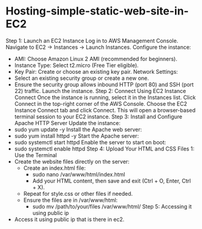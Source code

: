 # Hosting-simple-static-web-site-in-EC2
Step 1: Launch an EC2 Instance
Log in to AWS Management Console.
Navigate to EC2 → Instances → Launch Instances.
Configure the instance:
  - AMI: Choose Amazon Linux 2 AMI (recommended for beginners).
  - Instance Type: Select t2.micro (Free Tier eligible).
  - Key Pair: Create or choose an existing key pair.
Network Settings:
  - Select an existing security group or create a new one.
  - Ensure the security group allows inbound HTTP (port 80) and SSH (port 22) traffic.
Launch the instance.
Step 2: Connect Using EC2 Instance Connect
Once the instance is running, select it in the Instances list.
Click Connect in the top-right corner of the AWS Console.
Choose the EC2 Instance Connect tab and click Connect. This will open a browser-based terminal session to your EC2 instance.
Step 3: Install and Configure Apache HTTP Server
Update the instance:
  - sudo yum update -y
Install the Apache web server:
  - sudo yum install httpd -y
Start the Apache server:
  - sudo systemctl start httpd
Enable the server to start on boot:
  - sudo systemctl enable httpd
Step 4: Upload Your HTML and CSS Files
1: Use the Terminal
  - Create the website files directly on the server:
    - Create an index.html file:
      - sudo nano /var/www/html/index.html
      - Add your HTML content, then save and exit (Ctrl + O, Enter, Ctrl + X).
    - Repeat for style.css or other files if needed.
    - Ensure the files are in /var/www/html:
      - sudo mv /path/to/your/files /var/www/html/
Step 5: Accessing it using public ip
-	Access it using public ip that is there in ec2.

